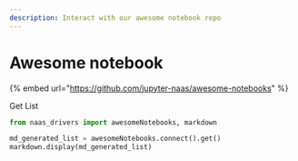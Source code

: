 ```yaml
---
description: Interact with our awesome notebook repo
---
```


# Awesome notebook

{% embed url="https://github.com/jupyter-naas/awesome-notebooks" %}



Get List 

```python
from naas_drivers import awesomeNotebooks, markdown

md_generated_list = awesomeNotebooks.connect().get()
markdown.display(md_generated_list)
```

